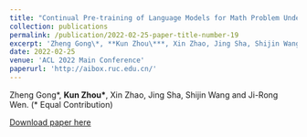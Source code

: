 ```yaml
---
title: "Continual Pre-training of Language Models for Math Problem Understanding with Syntax-Aware Memory Network"
collection: publications
permalink: /publication/2022-02-25-paper-title-number-19
excerpt: 'Zheng Gong\*, **Kun Zhou\***, Xin Zhao, Jing Sha, Shijin Wang and Ji-Rong Wen. (\* Equal Contribution)'
date: 2022-02-25
venue: 'ACL 2022 Main Conference'
paperurl: 'http://aibox.ruc.edu.cn/'
---
```

Zheng Gong\*, **Kun Zhou\***, Xin Zhao, Jing Sha, Shijin Wang and Ji-Rong Wen. (\* Equal Contribution)

[Download paper here](http://aibox.ruc.edu.cn/)
